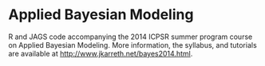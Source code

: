 Applied Bayesian Modeling
=========

R and JAGS code accompanying the 2014 ICPSR summer program course on Applied Bayesian Modeling. More information, the syllabus, and tutorials are available at <http://www.jkarreth.net/bayes2014.html>.
